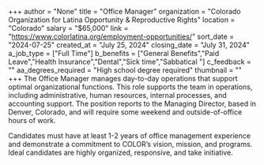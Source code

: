 +++
author = "None"
title = "Office Manager"
organization = "Colorado Organization for Latina Opportunity & Reproductive Rights"
location = "Colorado"
salary = "$65,000"
link = "https://www.colorlatina.org/employment-opportunities/"
sort_date = "2024-07-25"
created_at = "July 25, 2024"
closing_date = "July 31, 2024"
a_job_type = ["Full Time"]
b_benefits = ["General Benefits","Paid Leave","Health Insurance","Dental","Sick time","Sabbatical "]
c_feedback = ""
aa_degrees_required = "High school degree required"
thumbnail = ""
+++
The Office Manager manages day-to-day operations that support optimal organizational functions. This role supports the team in operations, including administrative, human resources, internal processes, and accounting support. The position reports to the Managing Director, based in Denver, Colorado, and will require some weekend and outside-of-office hours of work. 

Candidates must have at least 1-2 years of office management experience and demonstrate a commitment to COLOR’s vision, mission, and programs. Ideal candidates are highly organized, responsive, and take initiative. 